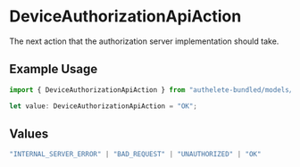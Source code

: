 # DeviceAuthorizationApiAction

The next action that the authorization server implementation should take.

## Example Usage

```typescript
import { DeviceAuthorizationApiAction } from "authelete-bundled/models/operations";

let value: DeviceAuthorizationApiAction = "OK";
```

## Values

```typescript
"INTERNAL_SERVER_ERROR" | "BAD_REQUEST" | "UNAUTHORIZED" | "OK"
```